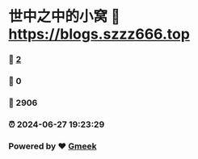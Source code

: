 # 世中之中的小窝 :link: https://blogs.szzz666.top 
### :page_facing_up: [2](https://blogs.szzz666.top/tag.html) 
### :speech_balloon: 0 
### :hibiscus: 2906 
### :alarm_clock: 2024-06-27 19:23:29 
### Powered by :heart: [Gmeek](https://github.com/Meekdai/Gmeek)
